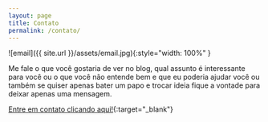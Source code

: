```yaml
---
layout: page
title: Contato
permalink: /contato/
---
```


![email]({{ site.url }}/assets/email.jpg){:style="width: 100%" }

Me fale o que você gostaria de ver no blog, qual assunto é interessante para você ou o que você não entende bem e que eu poderia ajudar você ou também se quiser apenas bater um papo e trocar ideia fique a vontade para deixar apenas uma mensagem.

[Entre em contato clicando aqui!](https://goo.gl/forms/woRBGtLKW7Dpospi1){:target="_blank"}
